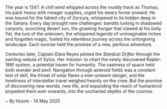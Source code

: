 
The year is 1347.  A chill wind whipped across the muddy track as Thomas, his pack heavy with meager supplies, urged his weary horse onward.  He was bound for the fabled city of Zerzura, whispered to lie hidden deep in the Sahara.  Every day brought new challenges: bandits lurking in shadowed canyons, scorching desert sun, the gnawing hunger that clawed at his belly. Yet, the lure of the unknown, the whispered legends of unimaginable riches and forgotten magic, fueled his relentless journey across the unforgiving landscape. Each sunrise held the promise of a new, perilous adventure.


Centuries later, Captain Elara Reyes piloted the *Stardust Drifter* through the swirling nebula of Xylos.  Her mission: to chart the newly discovered Kepler-186f system, a potential haven for humanity.  The vastness of space held both wonder and peril.  Navigation through asteroid fields was a constant test of skill, the threat of solar flares a ever-present danger, and the loneliness of interstellar travel weighed heavily on the crew.  But the promise of discovering new worlds, new life, and expanding the reach of humankind propelled them ever onwards, into the uncharted depths of the cosmos.

~ By Hozmi - 14 May 2025
